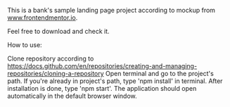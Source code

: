 This is a bank's sample landing page project according to mockup from www.frontendmentor.io.

Feel free to download and check it.

How to use:

Clone repository according to https://docs.github.com/en/repositories/creating-and-managing-repositories/cloning-a-repository
Open terminal and go to the project's path.
If you're already in project's path, type 'npm install' in terminal.
After installation is done, type 'npm start'.
The application should open automatically in the default browser window.